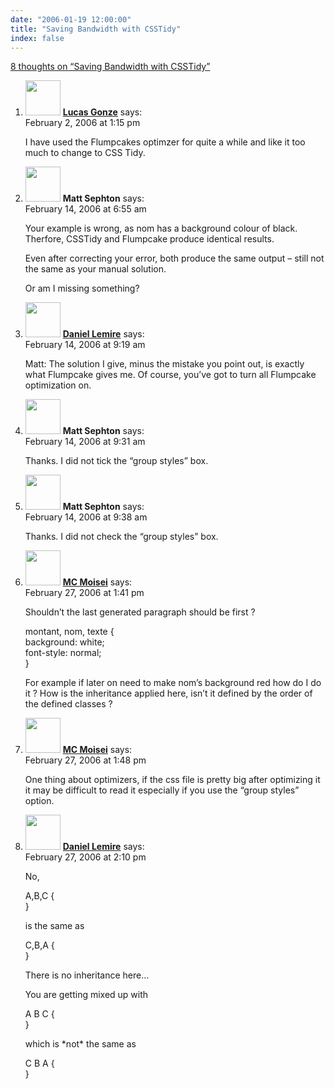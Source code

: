 ```yaml
---
date: "2006-01-19 12:00:00"
title: "Saving Bandwidth with CSSTidy"
index: false
---
```


[8 thoughts on &ldquo;Saving Bandwidth with CSSTidy&rdquo;](/lemire/blog/2006/01-19-saving-bandwidth-with-csstidy)

<ol class="comment-list">
<li id="comment-3625" class="comment even thread-even depth-1">
<div class="comment-author vcard">
<img alt src="https://secure.gravatar.com/avatar/ce56978a238760a1bc56fc25aa24d3f1?s=56&#038;d=mm&#038;r=g" srcset="https://secure.gravatar.com/avatar/ce56978a238760a1bc56fc25aa24d3f1?s=112&#038;d=mm&#038;r=g 2x" class="avatar avatar-56 photo" height="56" width="56" decoding="async" /> <b class="fn"><a href="http://gonze.com/rel-me/" class="url" rel="ugc external nofollow">Lucas Gonze</a></b> <span class="says">says:</span> </div>
<div class="comment-metadata"><time datetime="2006-02-02T13:15:38+00:00">February 2, 2006 at 1:15 pm</time></a> </div>
<div class="comment-content">
<p>I have used the Flumpcakes optimzer for quite a while and like it too much to change to CSS Tidy.</p>
</div>
</li>
<li id="comment-3650" class="comment odd alt thread-odd thread-alt depth-1">
<div class="comment-author vcard">
<img alt src="https://secure.gravatar.com/avatar/a00847ed024654a446c317072aefa7a2?s=56&#038;d=mm&#038;r=g" srcset="https://secure.gravatar.com/avatar/a00847ed024654a446c317072aefa7a2?s=112&#038;d=mm&#038;r=g 2x" class="avatar avatar-56 photo" height="56" width="56" decoding="async" /> <b class="fn">Matt Sephton</b> <span class="says">says:</span> </div>
<div class="comment-metadata"><time datetime="2006-02-14T06:55:10+00:00">February 14, 2006 at 6:55 am</time></a> </div>
<div class="comment-content">
<p>Your example is wrong, as nom has a background colour of black. Therfore, CSSTidy and Flumpcake produce identical results.</p>
<p>Even after correcting your error, both produce the same output &#8211; still not the same as your manual solution.</p>
<p>Or am I missing something?</p>
</div>
</li>
<li id="comment-3651" class="comment even thread-even depth-1">
<div class="comment-author vcard">
<img alt src="https://secure.gravatar.com/avatar/9c8641f1aebb6763ecf07d31107db2c6?s=56&#038;d=mm&#038;r=g" srcset="https://secure.gravatar.com/avatar/9c8641f1aebb6763ecf07d31107db2c6?s=112&#038;d=mm&#038;r=g 2x" class="avatar avatar-56 photo" height="56" width="56" loading="lazy" decoding="async" /> <b class="fn"><a href="https://lemire.me/blog/" class="url" rel="ugc">Daniel Lemire</a></b> <span class="says">says:</span> </div>
<div class="comment-metadata"><time datetime="2006-02-14T09:19:23+00:00">February 14, 2006 at 9:19 am</time></a> </div>
<div class="comment-content">
<p>Matt: The solution I give, minus the mistake you point out, is exactly what Flumpcake gives me. Of course, you&rsquo;ve got to turn all Flumpcake optimization on.</p>
</div>
</li>
<li id="comment-3652" class="comment odd alt thread-odd thread-alt depth-1">
<div class="comment-author vcard">
<img alt src="https://secure.gravatar.com/avatar/a00847ed024654a446c317072aefa7a2?s=56&#038;d=mm&#038;r=g" srcset="https://secure.gravatar.com/avatar/a00847ed024654a446c317072aefa7a2?s=112&#038;d=mm&#038;r=g 2x" class="avatar avatar-56 photo" height="56" width="56" loading="lazy" decoding="async" /> <b class="fn">Matt Sephton</b> <span class="says">says:</span> </div>
<div class="comment-metadata"><time datetime="2006-02-14T09:31:58+00:00">February 14, 2006 at 9:31 am</time></a> </div>
<div class="comment-content">
<p>Thanks. I did not tick the &ldquo;group styles&rdquo; box.</p>
</div>
</li>
<li id="comment-3653" class="comment even thread-even depth-1">
<div class="comment-author vcard">
<img alt src="https://secure.gravatar.com/avatar/a00847ed024654a446c317072aefa7a2?s=56&#038;d=mm&#038;r=g" srcset="https://secure.gravatar.com/avatar/a00847ed024654a446c317072aefa7a2?s=112&#038;d=mm&#038;r=g 2x" class="avatar avatar-56 photo" height="56" width="56" loading="lazy" decoding="async" /> <b class="fn">Matt Sephton</b> <span class="says">says:</span> </div>
<div class="comment-metadata"><time datetime="2006-02-14T09:38:47+00:00">February 14, 2006 at 9:38 am</time></a> </div>
<div class="comment-content">
<p>Thanks. I did not check the &ldquo;group styles&rdquo; box.</p>
</div>
</li>
<li id="comment-3666" class="comment odd alt thread-odd thread-alt depth-1">
<div class="comment-author vcard">
<img alt src="https://secure.gravatar.com/avatar/1e0047d1829396570c1cb621f59950f6?s=56&#038;d=mm&#038;r=g" srcset="https://secure.gravatar.com/avatar/1e0047d1829396570c1cb621f59950f6?s=112&#038;d=mm&#038;r=g 2x" class="avatar avatar-56 photo" height="56" width="56" loading="lazy" decoding="async" /> <b class="fn"><a href="http://www.alamy.com/stock-photography/3FD6BE5B-7DCF-46F5-BFDF-6CF5EEDCF113/Constantin%20Moisei.html" class="url" rel="ugc external nofollow">MC Moisei</a></b> <span class="says">says:</span> </div>
<div class="comment-metadata"><time datetime="2006-02-27T13:41:31+00:00">February 27, 2006 at 1:41 pm</time></a> </div>
<div class="comment-content">
<p>Shouldn&rsquo;t the last generated paragraph should be first ?</p>
<p>montant, nom, texte {<br/>
background: white;<br/>
font-style: normal;<br/>
}</p>
<p>For example if later on need to make nom&rsquo;s background red how do I do it ? How is the inheritance applied here, isn&rsquo;t it defined by the order of the defined classes ?</p>
</div>
</li>
<li id="comment-3667" class="comment even thread-even depth-1">
<div class="comment-author vcard">
<img alt src="https://secure.gravatar.com/avatar/1e0047d1829396570c1cb621f59950f6?s=56&#038;d=mm&#038;r=g" srcset="https://secure.gravatar.com/avatar/1e0047d1829396570c1cb621f59950f6?s=112&#038;d=mm&#038;r=g 2x" class="avatar avatar-56 photo" height="56" width="56" loading="lazy" decoding="async" /> <b class="fn"><a href="http://www.alamy.com/stock-photography/3FD6BE5B-7DCF-46F5-BFDF-6CF5EEDCF113/Constantin%20Moisei.html" class="url" rel="ugc external nofollow">MC Moisei</a></b> <span class="says">says:</span> </div>
<div class="comment-metadata"><time datetime="2006-02-27T13:48:57+00:00">February 27, 2006 at 1:48 pm</time></a> </div>
<div class="comment-content">
<p>One thing about optimizers, if the css file is pretty big after optimizing it it may be difficult to read it especially if you use the &ldquo;group styles&rdquo; option.</p>
</div>
</li>
<li id="comment-3668" class="comment odd alt thread-odd thread-alt depth-1">
<div class="comment-author vcard">
<img alt src="https://secure.gravatar.com/avatar/9c8641f1aebb6763ecf07d31107db2c6?s=56&#038;d=mm&#038;r=g" srcset="https://secure.gravatar.com/avatar/9c8641f1aebb6763ecf07d31107db2c6?s=112&#038;d=mm&#038;r=g 2x" class="avatar avatar-56 photo" height="56" width="56" loading="lazy" decoding="async" /> <b class="fn"><a href="https://lemire.me/blog/" class="url" rel="ugc">Daniel Lemire</a></b> <span class="says">says:</span> </div>
<div class="comment-metadata"><time datetime="2006-02-27T14:10:14+00:00">February 27, 2006 at 2:10 pm</time></a> </div>
<div class="comment-content">
<p>No,</p>
<p>A,B,C {<br/>
}</p>
<p>is the same as</p>
<p>C,B,A {<br/>
}</p>
<p>There is no inheritance here&#8230;</p>
<p>You are getting mixed up with</p>
<p>A B C {<br/>
}</p>
<p>which is *not* the same as</p>
<p>C B A {<br/>
}</p>
</div>
</li>
</ol>
